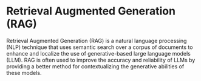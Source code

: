 # Retrieval Augmented Generation (RAG)
Retrieval Augmented Generation (RAG) is a natural language processing (NLP) 
technique that uses semantic search over a corpus of documents to enhance
and localize the use of generative-based large language models (LLM). RAG is
often used to improve the accuracy and reliability of LLMs by providing a
better method for contextualizing the generative abilities of these models.
